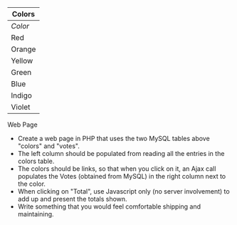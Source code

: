 | Colors |
| --- | 
| *Color* |
| Red |
| Orange |
| Yellow |
| Green |
| Blue |
| Indigo |
| Violet |

Web Page
- Create a web page in PHP that uses the two MySQL tables above "colors" and "votes".
- The left column should be populated from reading all the entries in the colors table.
- The colors should be links, so that when you click on it, an Ajax call populates the Votes (obtained from MySQL) in the right column next to the color.
- When clicking on "Total", use Javascript only (no server involvement) to add up and present the totals shown.
- Write something that you would feel comfortable shipping and maintaining.
